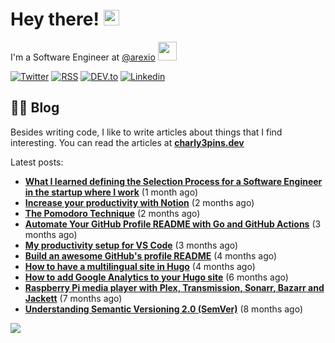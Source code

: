 
# Hey there! <img src="https://media.giphy.com/media/hvRJCLFzcasrR4ia7z/giphy.gif" width="25px">

I'm a Software Engineer at <a href="https://github.com/arexio">@arexio</a> <img src="https://media.giphy.com/media/WUlplcMpOCEmTGBtBW/giphy.gif" width="30">

[![Twitter](https://img.shields.io/badge/Twitter-1DA1F2?style=for-the-badge&logo=twitter&logoColor=white)](https://twitter.com/intent/follow?screen_name=charly3pins)
[![RSS](https://img.shields.io/badge/RSS-FFA500?style=for-the-badge&logo=rss&logoColor=white)](https://charly3pins.dev)
[![DEV.to](https://img.shields.io/badge/dev.to-0A0A0A?style=for-the-badge&logo=dev.to&logoColor=white)](https://dev.to/charly3pins)
[![Linkedin](https://img.shields.io/badge/LinkedIn-0077B5?style=for-the-badge&logo=linkedin&logoColor=white)](https://www.linkedin.com/in/carlesfuste/)

## 👨‍💻 Blog

Besides writing code, I like to write articles about things that I find interesting. You can read the articles at **[charly3pins.dev](https://charly3pins.dev)**

Latest posts:
- **[What I learned defining the Selection Process for a Software Engineer in the startup where I work](https://charly3pins.dev/blog/what-i-learned-defining-the-selection-process-for-a-software-engineer-in-the-startup-where-i-work/)** (1 month ago)
- **[Increase your productivity with Notion](https://charly3pins.dev/blog/increase-your-productivity-with-notion/)** (2 months ago)
- **[The Pomodoro Technique](https://charly3pins.dev/blog/the-pomodoro-technique/)** (2 months ago)
- **[Automate Your GitHub Profile README with Go and GitHub Actions](https://charly3pins.dev/blog/automate-your-github-profile-readme-with-go-and-github-actions/)** (3 months ago)
- **[My productivity setup for VS Code](https://charly3pins.dev/blog/my-productivity-setup-for-vs-code/)** (3 months ago)
- **[Build an awesome GitHub's profile README](https://charly3pins.dev/blog/build-an-awesome-github-profile-readme/)** (4 months ago)
- **[How to have a multilingual site in Hugo](https://charly3pins.dev/blog/how-to-have-a-multilingual-site-in-hugo/)** (4 months ago)
- **[How to add Google Analytics to your Hugo site](https://charly3pins.dev/blog/how-to-add-google-analytics-to-your-hugo-site/)** (6 months ago)
- **[Raspberry Pi media player with Plex, Transmission, Sonarr, Bazarr and Jackett](https://charly3pins.dev/blog/raspberry-pi-media-player-with-plex-transmission-sonarr-bazarr-and-jackett/)** (7 months ago)
- **[Understanding Semantic Versioning 2.0 (SemVer)](https://charly3pins.dev/blog/understanding-semantic-versionin-2.0-semver/)** (8 months ago)


![](https://media.giphy.com/media/OPYnG3Xf8zLag/giphy.gif)